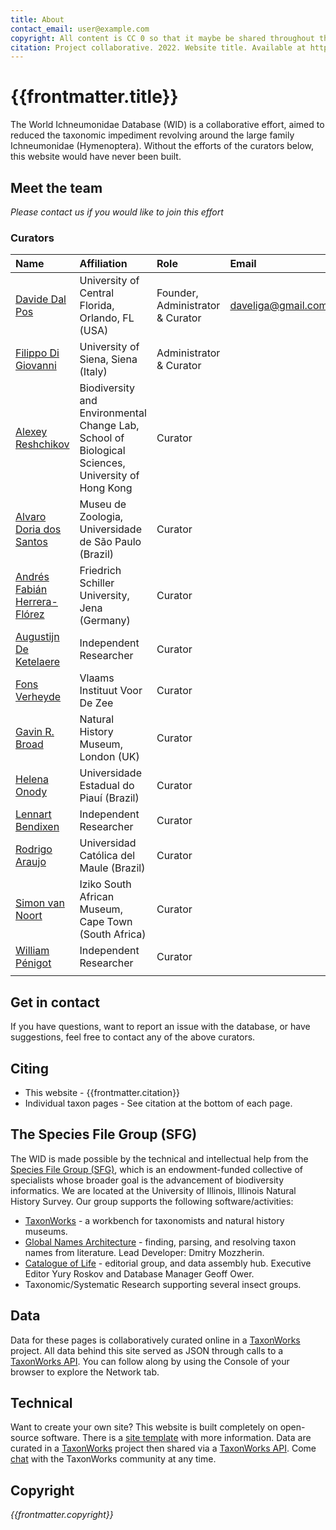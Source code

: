 ```yaml
---
title: About
contact_email: user@example.com
copyright: All content is CC 0 so that it maybe be shared throughout the world in places like Wikipedia.
citation: Project collaborative. 2022. Website title. Available at https://example.com. 
---
```


# {{frontmatter.title}}
The World Ichneumonidae Database (WID) is a collaborative effort, aimed to reduced the taxonomic impediment revolving around the large family Ichneumonidae (Hymenoptera). Without the efforts of the curators below, this website would have never been built.

## Meet the team
 _Please contact us if you would like to join this effort_
### Curators
| Name                                                                             | Affiliation                                                   | Role                              | Email             | 
|:---------------------------------------------------------------------------              | :----------------------------------------------------| :-------------------------------- | :-----------------|
|[Davide Dal Pos](https://www.researchgate.net/profile/Davide-Dal-Pos-2)                   | University of Central Florida, Orlando, FL (USA)     | Founder, Administrator & Curator  |daveliga@gmail.com |
|[Filippo Di Giovanni](https://www.researchgate.net/profile/Filippo-Di-Giovanni-2)         | University of Siena, Siena (Italy)                   | Administrator & Curator           |                   |
|[Alexey Reshchikov](https://www.researchgate.net/profile/Alexey-Reshchikov)               |           Biodiversity and Environmental Change Lab, School of Biological Sciences, University of Hong Kong                                           | Curator                           |                   |  
|[Alvaro Doria dos Santos](https://www.researchgate.net/profile/Alvaro-Santos-4)           |Museu de Zoologia, Universidade de São Paulo (Brazil) | Curator                           |                   |
|[Andrés Fabián Herrera-Flórez](https://www.researchgate.net/profile/Andres-Herrera-Florez)| Friedrich Schiller University, Jena (Germany)        | Curator                           |                   |
|[Augustijn De Ketelaere](https://www.researchgate.net/profile/Augustijn-De-Ketelaere)     | Independent Researcher                               | Curator                           |                   |
|[Fons Verheyde](https://www.researchgate.net/profile/Fons-Verheyde)                       | Vlaams Instituut Voor De Zee                         | Curator                           |                   |
|[Gavin R. Broad](https://www.researchgate.net/profile/Gavin-Broad)                        | Natural History Museum, London (UK)                  | Curator                           |                   |
|[Helena Onody](https://www.researchgate.net/profile/Helena-Onody)                         | Universidade Estadual do Piauí (Brazil)              | Curator                           |                   | 
|[Lennart Bendixen](https://www.researchgate.net/profile/Lennart-Bendixen)                 | Independent Researcher                               | Curator                           |                   | 
|[Rodrigo Araujo](https://www.researchgate.net/profile/Rodrigo-Araujo-13)                  | Universidad Católica del Maule (Brazil)              | Curator                           |                   |
|[Simon van Noort](https://www.researchgate.net/profile/Simon-Noort)                       | Iziko South African Museum, Cape Town (South Africa) | Curator                           |                   |
|[William Pénigot](https://www.researchgate.net/profile/William-Penigot)                   | Independent Researcher                               | Curator                           |                   |
| | | | |

## Get in contact
If you have questions, want to report an issue with the database, or have suggestions, feel free to contact any of the above curators.

## Citing
* This website - {{frontmatter.citation}}
* Individual taxon pages - See citation at the bottom of each page.

## The Species File Group (SFG)
The WID is made possible by the technical and intellectual help from the [Species File Group (SFG)](https://speciesfilegroup.org/index.html), which is an endowment-funded collective of specialists whose broader goal is the advancement of biodiversity informatics. We are located at the University of Illinois, Illinois Natural History Survey. Our group supports the following software/activities:
- [TaxonWorks](https://taxonworks.org) - a workbench for taxonomists and natural history museums.
- [Global Names Architecture](https://globalnames.org/) - finding, parsing, and resolving taxon names from literature. Lead Developer: Dmitry Mozzherin.
- [Catalogue of Life](https://catalogueoflife.org/) - editorial group, and data assembly hub. Executive Editor Yury Roskov and Database Manager Geoff Ower.
- Taxonomic/Systematic Research supporting several insect groups.

## Data
Data for these pages is collaboratively curated online in a [TaxonWorks](https://taxonworks) project. All data behind this site served as JSON through calls to a [TaxonWorks API](https://api.taxonworks.org). You can follow along by using the Console of your browser to explore the Network tab.

## Technical
Want to create your own site? This website is built completely on open-source software. There is a [site template](https://github.com/SpeciesFileGroup/<something>) with more information. Data are curated in a [TaxonWorks](https://taxonworks.org) project then shared via a [TaxonWorks API](https://api.taxonworks.org). Come [chat](https://gitter.im/SpeciesFileGroup/taxonworks) with the TaxonWorks community at any time.

## Copyright
_{{frontmatter.copyright}}_